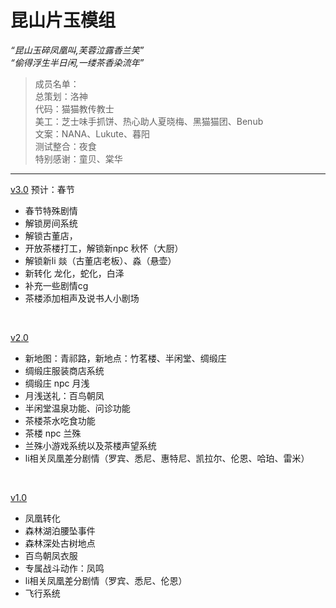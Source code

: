 # 昆山片玉模组

*“昆山玉碎凤凰叫,芙蓉泣露香兰笑”*
<br>
*“偷得浮生半日闲,一缕茶香染流年”*


> 成员名单：
> <br>总策划：洛神
> <br>代码：猫猫教传教士
> <br>美工：芝士味手抓饼、热心助人夏晓梅、黑猫猫团、Benub
> <br>文案：NANA、Lukute、暮阳
> <br>测试整合：夜食
> <br>特别感谢：童贝、棠华

---

<u>v3.0</u> 预计：春节

- 春节特殊剧情
- 解锁房间系统
- 解锁古董店，
- 开放茶楼打工，解锁新npc 秋怀（大厨）
- 解锁新li 燚（古董店老板）、淼（悬壶）
- 新转化 龙化，蛇化，白泽
- 补充一些剧情cg
- 茶楼添加相声及说书人小剧场

<br>

<u>v2.0</u>

- 新地图：青祁路，新地点：竹茗楼、半闲堂、绸缎庄
- 绸缎庄服装商店系统
- 绸缎庄 npc 月浅
- 月浅送礼：百鸟朝凤
- 半闲堂温泉功能、问诊功能
- 茶楼茶水吃食功能
- 茶楼 npc 兰殊
- 兰殊小游戏系统以及茶楼声望系统
- li相关凤凰差分剧情（罗宾、悉尼、惠特尼、凯拉尔、伦恩、哈珀、雷米）

<br>

<u>v1.0</u>  

- 凤凰转化
- 森林湖泊腰坠事件
- 森林深处古树地点
- 百鸟朝凤衣服
- 专属战斗动作：凤鸣
- li相关凤凰差分剧情（罗宾、悉尼、伦恩）
- 飞行系统

